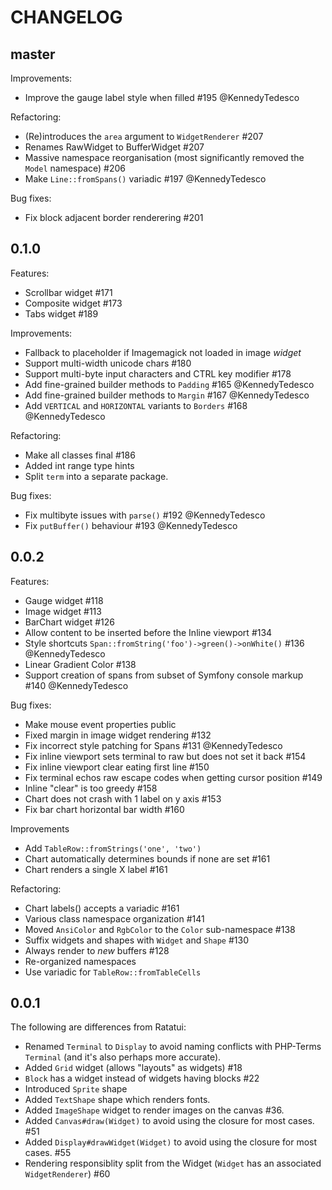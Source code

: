 CHANGELOG
=========

## master

Improvements:

- Improve the gauge label style when filled #195 @KennedyTedesco

Refactoring:

- (Re)introduces the `area` argument to `WidgetRenderer` #207
- Renames RawWidget to BufferWidget #207
- Massive namespace reorganisation (most significantly removed the `Model` namespace) #206
- Make `Line::fromSpans()` variadic #197 @KennedyTedesco

Bug fixes:

- Fix block adjacent border renderering #201

## 0.1.0

Features:

- Scrollbar widget #171
- Composite widget #173
- Tabs widget #189

Improvements:

- Fallback to placeholder if Imagemagick not loaded in image _widget_
- Support multi-width unicode chars #180
- Support multi-byte input characters and CTRL key modifier #178
- Add fine-grained builder methods to `Padding` #165 @KennedyTedesco
- Add fine-grained builder methods to `Margin` #167 @KennedyTedesco
- Add `VERTICAL` and `HORIZONTAL` variants to `Borders` #168 @KennedyTedesco

Refactoring:

- Make all classes final #186
- Added int range type hints
- Split `term` into a separate package.

Bug fixes:

- Fix multibyte issues with `parse()` #192 @KennedyTedesco
- Fix `putBuffer()` behaviour #193 @KennedyTedesco

## 0.0.2

Features:

- Gauge widget #118
- Image widget #113
- BarChart widget #126
- Allow content to be inserted before the Inline viewport #134
- Style shortcuts `Span::fromString('foo')->green()->onWhite()` #136 @KennedyTedesco
- Linear Gradient Color #138
- Support creation of spans from subset of Symfony console markup #140 @KennedyTedesco

Bug fixes:

- Make mouse event properties public
- Fixed margin in image widget rendering #132
- Fix incorrect style patching for Spans #131 @KennedyTedesco
- Fix inline viewport sets terminal to raw but does not set it back #154 
- Fix inline viewport clear eating first line #150
- Fix terminal echos raw escape codes when getting cursor position #149 
- Inline "clear" is too greedy #158
- Chart does not crash with 1 label on y axis #153
- Fix bar chart horizontal bar width #160

Improvements

- Add `TableRow::fromStrings('one', 'two')`
- Chart automatically determines bounds if none are set #161
- Chart renders a single X label #161

Refactoring:

- Chart labels() accepts a variadic #161
- Various class namespace organization #141
- Moved `AnsiColor` and `RgbColor` to the `Color` sub-namespace #138
- Suffix widgets and shapes with `Widget` and `Shape` #130
- Always render to _new_ buffers #128
- Re-organized namespaces
- Use variadic for `TableRow::fromTableCells`

## 0.0.1

The following are differences from Ratatui:

- Renamed `Terminal` to `Display` to avoid naming conflicts with PHP-Terms
  `Terminal` (and it's also perhaps more accurate).
- Added `Grid` widget (allows "layouts" as widgets) #18
- `Block` has a widget instead of widgets having blocks #22
- Introduced `Sprite` shape
- Added `TextShape` shape which renders fonts.
- Added `ImageShape` widget to render images on the canvas #36.
- Added `Canvas#draw(Widget)` to avoid using the closure for most cases. #51
- Added `Display#drawWidget(Widget)` to avoid using the closure for most cases. #55
- Rendering responsiblity split from the Widget (`Widget` has an associated  `WidgetRenderer`) #60

